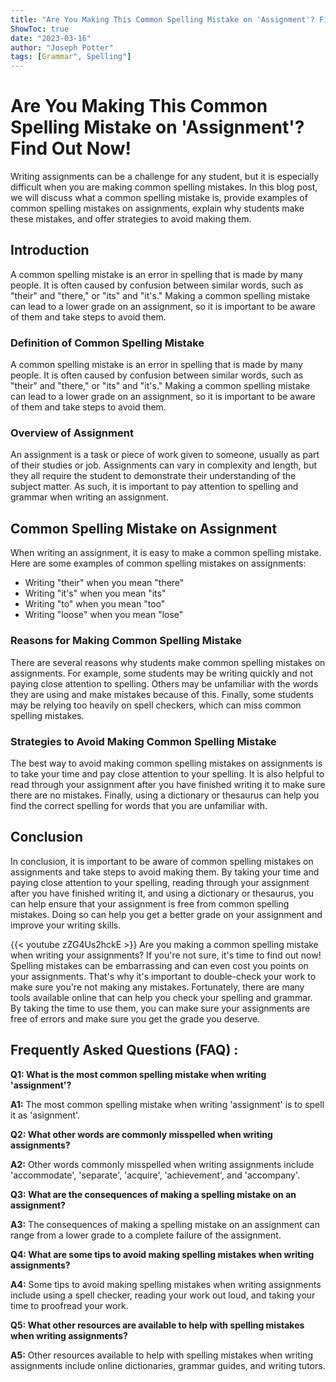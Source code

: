 ```yaml
---
title: "Are You Making This Common Spelling Mistake on 'Assignment'? Find Out Now!"
ShowToc: true 
date: "2023-03-16"
author: "Joseph Potter" 
tags: [Grammar", Spelling"]
---
```

# Are You Making This Common Spelling Mistake on 'Assignment'? Find Out Now!

Writing assignments can be a challenge for any student, but it is especially difficult when you are making common spelling mistakes. In this blog post, we will discuss what a common spelling mistake is, provide examples of common spelling mistakes on assignments, explain why students make these mistakes, and offer strategies to avoid making them.

## Introduction

A common spelling mistake is an error in spelling that is made by many people. It is often caused by confusion between similar words, such as "their" and "there," or "its" and "it's." Making a common spelling mistake can lead to a lower grade on an assignment, so it is important to be aware of them and take steps to avoid them.

### Definition of Common Spelling Mistake

A common spelling mistake is an error in spelling that is made by many people. It is often caused by confusion between similar words, such as "their" and "there," or "its" and "it's." Making a common spelling mistake can lead to a lower grade on an assignment, so it is important to be aware of them and take steps to avoid them.

### Overview of Assignment

An assignment is a task or piece of work given to someone, usually as part of their studies or job. Assignments can vary in complexity and length, but they all require the student to demonstrate their understanding of the subject matter. As such, it is important to pay attention to spelling and grammar when writing an assignment.

## Common Spelling Mistake on Assignment

When writing an assignment, it is easy to make a common spelling mistake. Here are some examples of common spelling mistakes on assignments:

* Writing "their" when you mean "there"
* Writing "it's" when you mean "its"
* Writing "to" when you mean "too"
* Writing "loose" when you mean "lose"

### Reasons for Making Common Spelling Mistake

There are several reasons why students make common spelling mistakes on assignments. For example, some students may be writing quickly and not paying close attention to spelling. Others may be unfamiliar with the words they are using and make mistakes because of this. Finally, some students may be relying too heavily on spell checkers, which can miss common spelling mistakes.

### Strategies to Avoid Making Common Spelling Mistake

The best way to avoid making common spelling mistakes on assignments is to take your time and pay close attention to your spelling. It is also helpful to read through your assignment after you have finished writing it to make sure there are no mistakes. Finally, using a dictionary or thesaurus can help you find the correct spelling for words that you are unfamiliar with.

## Conclusion

In conclusion, it is important to be aware of common spelling mistakes on assignments and take steps to avoid making them. By taking your time and paying close attention to your spelling, reading through your assignment after you have finished writing it, and using a dictionary or thesaurus, you can help ensure that your assignment is free from common spelling mistakes. Doing so can help you get a better grade on your assignment and improve your writing skills.

{{< youtube zZG4Us2hckE >}} 
Are you making a common spelling mistake when writing your assignments? If you're not sure, it's time to find out now! Spelling mistakes can be embarrassing and can even cost you points on your assignments. That's why it's important to double-check your work to make sure you're not making any mistakes. Fortunately, there are many tools available online that can help you check your spelling and grammar. By taking the time to use them, you can make sure your assignments are free of errors and make sure you get the grade you deserve.

## Frequently Asked Questions (FAQ) :
**Q1: What is the most common spelling mistake when writing 'assignment'?**

**A1:** The most common spelling mistake when writing 'assignment' is to spell it as 'asignment'.

**Q2: What other words are commonly misspelled when writing assignments?**

**A2:** Other words commonly misspelled when writing assignments include 'accommodate', 'separate', 'acquire', 'achievement', and 'accompany'.

**Q3: What are the consequences of making a spelling mistake on an assignment?**

**A3:** The consequences of making a spelling mistake on an assignment can range from a lower grade to a complete failure of the assignment.

**Q4: What are some tips to avoid making spelling mistakes when writing assignments?**

**A4:** Some tips to avoid making spelling mistakes when writing assignments include using a spell checker, reading your work out loud, and taking your time to proofread your work.

**Q5: What other resources are available to help with spelling mistakes when writing assignments?**

**A5:** Other resources available to help with spelling mistakes when writing assignments include online dictionaries, grammar guides, and writing tutors.





